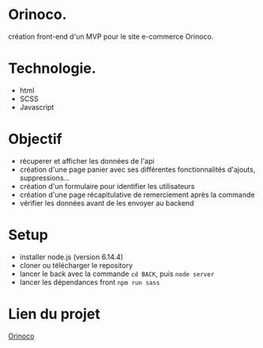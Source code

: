 # Orinoco. 
création front-end d'un MVP pour le site e-commerce Orinoco.  

# Technologie. 
* html
* SCSS
* Javascript

# Objectif
* récuperer et afficher les données de l'api
* création d'une page panier avec ses différentes fonctionnalités d'ajouts, suppressions...
* création d'un formulaire pour identifier les utilisateurs
* création d'une page récapitulative de remerciement après la commande
* vérifier les données avant de les envoyer au backend


# Setup
* installer node.js (version 6.14.4)
* cloner ou télécharger le repository
* lancer le back avec la commande ```cd BACK```, puis ```node server```
* lancer les dépendances front ```npm run sass```

# Lien du projet 
[Orinoco](https://arianedubois.github.io/arianedubois-P5-28-01-20/)
